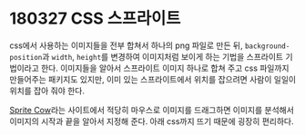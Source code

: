 # 180327 CSS 스프라이트

css에서 사용하는 이미지들을 전부 합쳐서 하나의 png 파일로 만든 뒤, `background-position`과 `width`, `height`를 변경하여 이미지처럼 보이게 하는 기법을 스프라이트 기법이라고 한다. 이미지들을 알아서 스프라이트 이미지 하나로 합쳐 주고 css 파일까지 만들어주는 패키지도 있지만, 이미 있는 스프라이트에서 위치를 잡으려면 사람이 일일이 위치를 잡아 줘야 한다.

[Sprite Cow](http://www.spritecow.com/)라는 사이트에서 적당히 마우스로 이미지를 드래그하면 이미지를 분석해서 이미지의 시작과 끝을 알아서 지정해 준다. 아래 css까지 뜨기 때문에 굉장히 편리하다.
